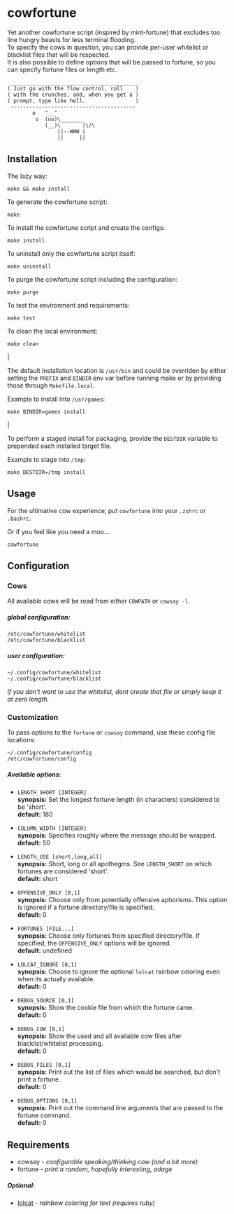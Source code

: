 cowfortune
==========

Yet another cowfortune script (inspired by mint-fortune) that excludes
too line hungry beasts for less terminal flooding.  
To specify the cows in question, you can provide per-user whitelist or
blacklist files that will be respected.  
It is also possible to define options that will be passed to fortune,
so you can specify fortune files or length etc.

     ________________________________________
    ( Just go with the flow control, roll    )
    ( with the crunches, and, when you get a )
    ( prompt, type like hell.                )
     ----------------------------------------
            o   ^__^
             o  (oo)\_______
                (__)\       )\/\
                    ||--WWW |
                    ||     ||


Installation
------------

The lazy way:

    make && make install

To generate the cowfortune script:

    make

To install the cowfortune script and create the configs:

    make install

To uninstall only the cowfortune script itself:

    make uninstall

To purge the cowfortune script including the configuration:

    make purge

To test the environment and requirements:

    make test

To clean the local environment:

    make clean

|  

The default installation location is `/usr/bin` and could be overriden by either
setting the `PREFIX` and `BINDIR` env var before running make or by providing
those through `Makefile.local`.

Example to install into `/usr/games`:

    make BINDIR=games install

|  

To perform a staged install for packaging, provide the `DESTDIR` variable to
prepended each installed target file.

Example to stage into `/tmp`:

    make DESTDIR=/tmp install


Usage
-----

For the ultimative cow experience, put `cowfortune` into your `.zshrc` or `.bashrc`.  
  
Or if you feel like you need a moo...

    cowfortune


Configuration
-------------

### Cows
All available cows will be read from either `COWPATH` or `cowsay -l`.

##### global configuration:

    /etc/cowfortune/whitelist
    /etc/cowfortune/blacklist

##### user configuration:

    ~/.config/cowfortune/whitelist
    ~/.config/cowfortune/blacklist

_If you don't want to use the whitelist, dont create that file or simply
keep it at zero length._

### Customization
To pass options to the `fortune` or `cowsay` command, use these config file locations:

    ~/.config/cowfortune/config
    /etc/cowfortune/config


##### Available options:
- `LENGTH_SHORT [INTEGER]`  
**synopsis:** Set the longest fortune length (in characters) considered to be 'short'.  
**default:** 180  
  
- `COLUMN_WIDTH [INTEGER]`  
**synopsis:** Specifies roughly where the message should be wrapped.  
**default:** 50  
  
- `LENGTH_USE [short,long,all]`  
**synopsis:** Short, long or all apothegms. See `LENGTH_SHORT` on which fortunes are considered 'short'.  
**default:** short  
  
- `OFFENSIVE_ONLY [0,1]`  
**synopsis:** Choose only from potentially offensive aphorisms. This option is ignored if a fortune directory/file is specified.  
**default:** 0  
  
- `FORTUNES [FILE...]`  
**synopsis:** Choose only fortunes from specified directory/file. If specified, the `OFFENSIVE_ONLY` options will be ignored.  
**default:** undefined  
  
- `LOLCAT_IGNORE [0,1]`  
**synopsis:** Choose to ignore the optional `lolcat` rainbow coloring even when its actually available.  
**default:** 0  
  
- `DEBUG_SOURCE [0,1]`  
**synopsis:** Show the cookie file from which the fortune came.  
**default:** 0  
  
- `DEBUG_COW [0,1]`  
**synopsis:** Show the used and all available cow files after blacklist/whitelist processing.  
**default:** 0  
  
- `DEBUG_FILES [0,1]`  
**synopsis:** Print out the list of files which would be searched, but don't print a fortune.  
**default:** 0  
  
- `DEBUG_OPTIONS [0,1]`  
**synopsis:** Print out the command line arguments that are passed to the fortune command.  
**default:** 0  


Requirements
------------

- cowsay - _configurable speaking/thinking cow (and a bit more)_
- fortune - _print a random, hopefully interesting, adage_

##### Optional:

- [lolcat](https://github.com/busyloop/lolcat) - _rainbow coloring for text (requires ruby)_

